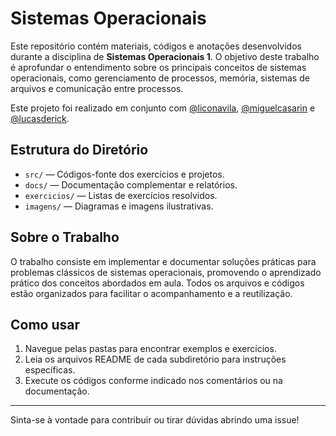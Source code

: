 # Sistemas Operacionais 

Este repositório contém materiais, códigos e anotações desenvolvidos durante a disciplina de **Sistemas Operacionais 1**. O objetivo deste trabalho é aprofundar o entendimento sobre os principais conceitos de sistemas operacionais, como gerenciamento de processos, memória, sistemas de arquivos e comunicação entre processos.  

Este projeto foi realizado em conjunto com [@liconavila](https://github.com/liconavila), [@miguelcasarin](https://github.com/miguelcasarin) e [@lucasderick](https://github.com/lucasderick).

## Estrutura do Diretório

- `src/` — Códigos-fonte dos exercícios e projetos.
- `docs/` — Documentação complementar e relatórios.
- `exercicios/` — Listas de exercícios resolvidos.
- `imagens/` — Diagramas e imagens ilustrativas.

## Sobre o Trabalho

O trabalho consiste em implementar e documentar soluções práticas para problemas clássicos de sistemas operacionais, promovendo o aprendizado prático dos conceitos abordados em aula. Todos os arquivos e códigos estão organizados para facilitar o acompanhamento e a reutilização.

## Como usar

1. Navegue pelas pastas para encontrar exemplos e exercícios.
2. Leia os arquivos README de cada subdiretório para instruções específicas.
3. Execute os códigos conforme indicado nos comentários ou na documentação.

---

Sinta-se à vontade para contribuir ou tirar dúvidas abrindo uma issue!
